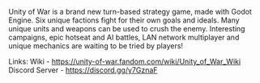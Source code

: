 Unity of War is a brand new turn-based strategy game, made with Godot Engine. Six unique factions fight for their own goals and ideals. Many unique units and weapons can be used to crush the enemy. Interesting campaigns, epic hotseat and AI battles, LAN network multiplayer and unique mechanics are waiting to be tried by players!

Links:
Wiki - https://unity-of-war.fandom.com/wiki/Unity_of_War_Wiki
Discord Server - https://discord.gg/y7GznaF

